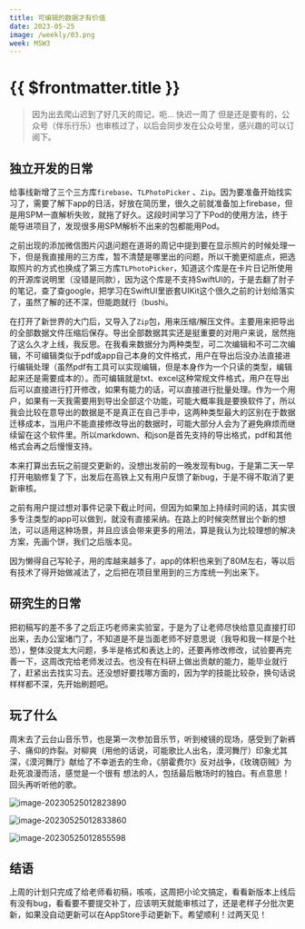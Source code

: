 ```yaml
---
title: 可编辑的数据才有价值
date: 2023-05-25
image: /weekly/03.png
week: M5W3
---
```



# {{ $frontmatter.title }} <Badge type="tip" :text="String($frontmatter.date).slice(0,10)" />

> 因为出去爬山迟到了好几天的周记，呃… 快迟一周了 但是还是要有的，公众号（伴乐行乐）也审核过了，以后会同步发在公众号里，感兴趣的可以订阅下。


## 独立开发的日常

给事线新增了三个三方库`firebase`、`TLPhotoPicker` 、`Zip`。因为要准备开始找实习了，需要了解下app的日活，好放在简历里，很久之前就准备加上firebase，但是用SPM一直解析失败，就拖了好久。这段时间学习了下Pod的使用方法，终于能导进项目了，发现很多用SPM解析不出来的包都能用Pod。

之前出现的添加微信图片闪退问题在道哥的周记中提到要在显示照片的时候处理一下，但是我直接用的三方库，暂不清楚是哪里出的问题，所以干脆更彻底点，把选取照片的方式也换成了第三方库`TLPhotoPicker`，知道这个库是在卡片日记所使用的开源库说明里（没错是同款），因为这个库是不支持SwiftUI的，于是去翻了肘子的笔记，查了查google，把学习在SwiftUI里嵌套UIKit这个很久之前的计划给落实了，虽然了解的还不深，但能跑就行（bushi。

在打开了新世界的大门后，又导入了`Zip`包，用来压缩/解压文件。主要用来把导出的全部数据文件压缩后保存。导出全部数据其实还是挺重要的对用户来说，居然拖了这么久才上线，我反思。在我看来数据分为两种类型，可二次编辑和不可二次编辑，不可编辑类似于pdf或app自己本身的文件格式，用户在导出后没办法直接进行编辑处理（虽然pdf有工具可以实现编辑，但是本身作为一个只读的类型，编辑起来还是需要成本的）。而可编辑就是txt、excel这种常规文件格式，用户在导出后可以直接进行打开修改，如果有能力的话，可以直接进行批量处理。作为一个用户，如果有一天我需要用到导出全部这个功能，可能大概率我是要换软件了，所以我会比较在意导出的数据是不是真正在自己手中，这两种类型最大的区别在于数据迁移成本，当用户不能直接修改导出的数据时，可能大部分人会为了避免麻烦而继续留在这个软件里。所以markdown、和json是首先支持的导出格式，pdf和其他格式会再之后慢慢支持。

本来打算出去玩之前提交更新的，没想出发前的一晚发现有bug，于是第二天一早打开电脑修复了下，出发后在高铁上又有用户反馈了新bug，于是不得不取消了更新审核。

之前有用户提过想对事件记录下截止时间，但因为如果加上持续时间的话，其实很多专注类型的app可以做到，就没有直接采纳。在路上的时候突然冒出个新的想法，可以适用这种场景，并且应该会带来更多的用法，算是我认为比较理想的解决方案，先画个饼，我们之后版本见。

因为懒得自己写轮子，用的库越来越多了，app的体积也来到了80M左右，等以后有技术了得开始做减法了，之后把在项目里用到的三方库统一列出来下。

## 研究生的日常

把初稿写的差不多了之后正巧老师来实验室，于是为了让老师尽快给意见直接打印出来，去办公室堵门了，不知道是不是当面老师不好意思说（我导和我一样是个社恐），整体没提太大问题，多半是格式和表达上的，还要再修改修改，试验要再完善一下，这周改完给老师发过去。也没有在科研上做出贡献的能力，能毕业就行了，赶紧出去找实习去。还没想好要找哪方面的，因为学的技能比较杂，换句话说样样都不深，先开始刷题吧。

## 玩了什么

周末去了云台山音乐节，也是第一次参加音乐节，听到棱镜的现场，感受到了新裤子、痛仰的炸裂。对柳爽（用他的话说，可能歌比人出名，漠河舞厅）印象尤其深，《漠河舞厅》献给了不幸逝去的生命，《朋霍费尔》反对战争，《玫瑰窃贼》为赴死浪漫而活，感觉是一个很有 想法的人，包括最后散场时的独白。有点意思！回头再听听他的歌。

![image-20230525012823890](https://s2.loli.net/2023/05/25/pwHreQYnKF7PVgv.png)

![image-20230525012833860](https://s2.loli.net/2023/05/25/GNZrMW26zijslkA.png)

![image-20230525012855598](https://s2.loli.net/2023/05/25/fWUIKN3oCqPBkmi.png)


## 结语

上周的计划只完成了给老师看初稿，咳咳，这周把小论文搞定，看看新版本上线后有没有bug，看看要不要提交补丁，应该明天就能审核过了，还是老样子分批次更新，如果没自动更新可以在AppStore手动更新下。希望顺利！过两天见！